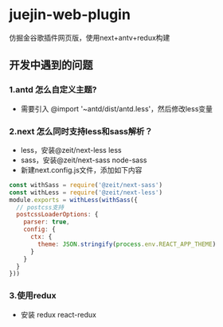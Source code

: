 # juejin-web-plugin
仿掘金谷歌插件网页版，使用next+antv+redux构建
## 开发中遇到的问题
### 1.antd 怎么自定义主题?
- 需要引入 @import '~antd/dist/antd.less'，然后修改less变量
### 2.next 怎么同时支持less和sass解析？
- less，安装@zeit/next-less less
- sass，安装@zeit/next-sass node-sass
- 新建next.config.js文件，添加如下内容
```javascript
const withSass = require('@zeit/next-sass')
const withLess = require('@zeit/next-less')
module.exports = withLess(withSass({
  // postcss支持
  postcssLoaderOptions: {
    parser: true,
    config: {
      ctx: {
        theme: JSON.stringify(process.env.REACT_APP_THEME)
      }
    }
  }
}))
```

### 3.使用redux
- 安装 redux react-redux
